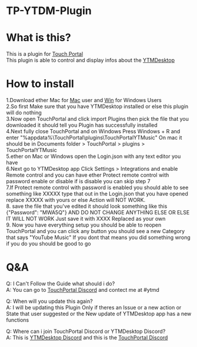 # TP-YTDM-Plugin

# What is this?


This is a plugin for [Touch Portal](https://www.touch-portal.com/)\
This plugin is able to control and display infos about the [YTMDesktop](https://ytmdesktop.app/)

# How to install
1.Download ether Mac for [Mac](https://github.com/KillerBOSS2019/TP-YTDM-Plugin/raw/master/TP-YTMD-Mac.tpp) user and [Win](https://github.com/KillerBOSS2019/TP-YTDM-Plugin/raw/master/TP-YTMD-Win.tpp) for Windows Users\
2.So first Make sure that you have YTMDesktop installed or else this plugin will do nothing\
3.Now open TouchPortal and  click import Plugins then pick the file that you downloaded it should tell you Plugin has successfully installed\
4.Next fully close TouchPortal and on Windows Press Windows + R and enter "%appdata%\TouchPortal\plugins\TouchPortalYTMusic"
On mac it should be in Documents folder > TouchPortal > plugins > TouchPortalYTMusic\
5.ether on Mac or Windows open the Login.json with any text editor you have\
6.Next go to YTMDesktop app Click Settings > Integrations and enable Remote control and you can have ether Protect remote control with password enable or disable
if is disable you can skip step 7\
7.If Protect remote control with password is enabled you should able to see something like XXXXX type that out in the Login.json that you have opened
replace XXXXX with yours or else Action will NOT WORK.\
8. save the file that you've edited it should look something like this {"Password": "MWA5Q"} AND DO NOT CHANGE ANYTHING ELSE OR ELSE IT WILL NOT WORK Just save it with XXXX Replaced as your own\
9. Now you have everything setup you should be able to reopen TouchPortal and you can click any button you should see a new Category that says "YouTube Music" If you dont that means you did something wrong if you do you should be good to go

# Q&A
Q: I Can't Follow the Guide what should i do?\
A: You can go to [TouchPortal Discord](https://discord.gg/MgxQb8r) and contect me at #ytmd

Q: When will you update this again?\
A: I will be updating this Plugin Only if theres an Issue or a new action or State that user suggested or the New update of YTMDesktop app has a new functions

Q: Where can i join TouchPortal Discord or YTMDesktop Discord?\
A: This is [YTMDesktop Discord](https://discord.gg/jEdRHKg7bG) and this is the [TouchPortal Discord](https://discord.gg/MgxQb8r)
